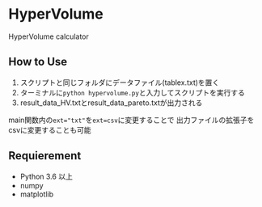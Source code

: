 # HyperVolume  

HyperVolume calculator

## How to Use  

1. スクリプトと同じフォルダにデータファイル(tablex.txt)を置く  
2. ターミナルに```python hypervolume.py```と入力してスクリプトを実行する
3. result_data_HV.txtとresult_data_pareto.txtが出力される

main関数内の```ext="txt"```を```ext=csv```に変更することで
出力ファイルの拡張子をcsvに変更することも可能

## Requierement  

* Python 3.6 以上  
* numpy  
* matplotlib  
